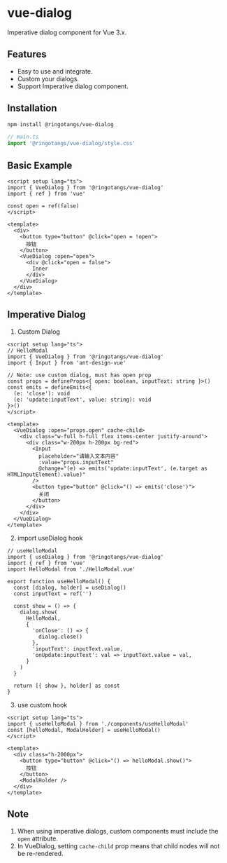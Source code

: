 # vue-dialog

Imperative dialog component for Vue 3.x.

## Features
- Easy to use and integrate.
- Custom your dialogs.
- Support Imperative dialog component.

## Installation

```bash
npm install @ringotangs/vue-dialog
```

```typescript
// main.ts
import '@ringotangs/vue-dialog/style.css'
```

## Basic Example

```vue
<script setup lang="ts">
import { VueDialog } from '@ringotangs/vue-dialog'
import { ref } from 'vue'

const open = ref(false)
</script>

<template>
  <div>
    <button type="button" @click="open = !open">
      按钮
    </button>
    <VueDialog :open="open">
      <div @click="open = false">
        Inner
      </div>
    </VueDialog>
  </div>
</template>
```

## Imperative Dialog

1. Custom Dialog

```vue
<script setup lang="ts">
// HelloModal
import { VueDialog } from '@ringotangs/vue-dialog'
import { Input } from 'ant-design-vue'

// Note: use custom dialog, must has open prop
const props = defineProps<{ open: boolean, inputText: string }>()
const emits = defineEmits<{
  (e: 'close'): void
  (e: 'update:inputText', value: string): void
}>()
</script>

<template>
  <VueDialog :open="props.open" cache-child>
    <div class="w-full h-full flex items-center justify-around">
      <div class="w-200px h-200px bg-red">
        <Input
          placeholder="请输入文本内容"
          :value="props.inputText"
          @change="(e) => emits('update:inputText', (e.target as HTMLInputElement).value)"
        />
        <button type="button" @click="() => emits('close')">
          关闭
        </button>
      </div>
    </div>
  </VueDialog>
</template>
```

2. import useDialog hook

```tsx
// useHelloModal
import { useDialog } from '@ringotangs/vue-dialog'
import { ref } from 'vue'
import HelloModal from './HelloModal.vue'

export function useHelloModal() {
  const [dialog, holder] = useDialog()
  const inputText = ref('')

  const show = () => {
    dialog.show(
      HelloModal,
      {
        'onClose': () => {
          dialog.close()
        },
        'inputText': inputText.value,
        'onUpdate:inputText': val => inputText.value = val,
      }
    )
  }

  return [{ show }, holder] as const
}
```

3. use custom hook

```vue
<script setup lang="ts">
import { useHelloModal } from './components/useHelloModal'
const [helloModal, ModalHolder] = useHelloModal()
</script>

<template>
  <div class="h-2000px">
    <button type="button" @click="() => helloModal.show()">
      按钮
    </button>
    <ModalHolder />
  </div>
</template>
```

## Note

1. When using imperative dialogs, custom components must include the `open` attribute.
2. In VueDialog, setting `cache-child`  prop means that child nodes will not be re-rendered.
